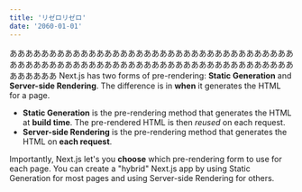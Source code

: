 ```yaml
---
title: 'リゼロリゼロ'
date: '2060-01-01'
---
```

ああああああああああああああああああああああああああああああああああああああああああああああああああああああああああああああああああああああああああああああ
Next.js has two forms of pre-rendering: **Static Generation** and **Server-side Rendering**. The difference is in **when** it generates the HTML for a page.

- **Static Generation** is the pre-rendering method that generates the HTML at **build time**. The pre-rendered HTML is then _reused_ on each request.
- **Server-side Rendering** is the pre-rendering method that generates the HTML on **each request**.

Importantly, Next.js let's you **choose** which pre-rendering form to use for each page. You can create a "hybrid" Next.js app by using Static Generation for most pages and using Server-side Rendering for others.